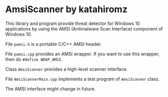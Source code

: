 # AmsiScanner by katahiromz

This library and program provide threat detector for Windows 10 applications by using the AMSI (Antimalware Scan Interface) component of Windows 10.

File `pamsi.h` is a portable C/C++ AMSI header.

File `pamsi.cpp` provides an AMSI wrapper. If you want to use this wrapper, then do `#define WRAP_AMSI`.

Class `AmsiScanner` provides a high-level scanner interface.

File `AmsiScannerMain.cpp` implements a test program of `AmsiScanner` class.

The AMSI interface might change in future.
